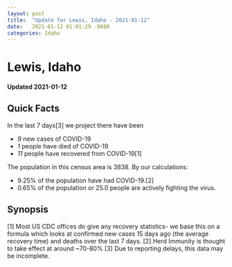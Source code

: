 ```yaml
---
layout: post
title:  "Update for Lewis, Idaho - 2021-01-12"
date:   2021-01-12 01:01:29 -0600
categories: Idaho
---
```


# Lewis, Idaho
#### Updated 2021-01-12

## Quick Facts

In the last 7 days[3] we project there have been
- *9* new cases of COVID-19
- *1* people have died of COVID-19
- *11* people have recovered from COVID-19[1]

The population in this census area is 3838. By our calculations:
- 9.25% of the population have had COVID-19.[2]
- 0.65% of the population or 25.0 people are actively fighting the virus.

## Synopsis




[1] Most US CDC offices do give any recovery statistics- we base this on a formula which looks at confirmed new cases
15 days ago (the average recovery time) and deaths over the last 7 days.
[2] Herd Immunity is thought to take effect at around ~70-80%
[3] Due to reporting delays, this data may be incomplete. 
    